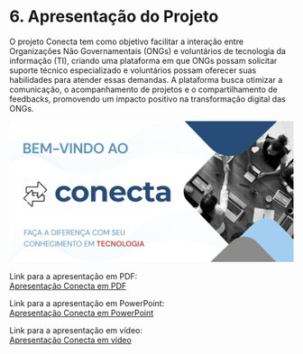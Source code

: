 # 6. Apresentação do Projeto

O projeto Conecta tem como objetivo facilitar a interação entre Organizações Não Governamentais (ONGs) e voluntários de tecnologia da informação (TI), criando uma plataforma em que ONGs possam solicitar suporte técnico especializado e voluntários possam oferecer suas habilidades para atender essas demandas. A plataforma busca otimizar a comunicação, o acompanhamento de projetos e o compartilhamento de feedbacks, promovendo um impacto positivo na transformação digital das ONGs.

![Banner Conecta](assets/banner-conecta/new-banner-conecta.png)

Link para a apresentação em PDF:<br>
[Apresentação Conecta em PDF](assets/apresentacao/apresentacao-conecta-PDF.pdf)

Link para a apresentação em PowerPoint:<br>
[Apresentação Conecta em PowerPoint](assets/apresentacao/apresentacao-conecta-powerpoint.pptx)

Link para a apresentação em vídeo:<br>
[Apresentação Conecta em vídeo](https://sgapucminasbr-my.sharepoint.com/personal/954530_sga_pucminas_br/_layouts/15/guestaccess.aspx?share=EorqmNKRP9NJmnwJFVgu0RQBF_01xuTO98iMYmqghKTwXQ&e=6mLCqA)


